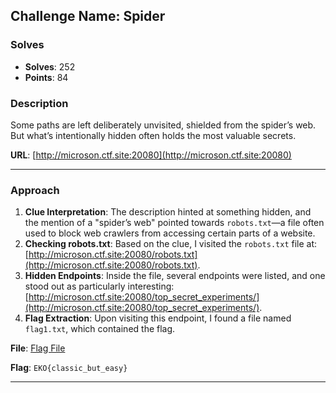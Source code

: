 ## **Challenge Name: Spider**

### **Solves**

- **Solves**: 252
- **Points**: 84

### **Description**

Some paths are left deliberately unvisited, shielded from the spider’s web. But what’s intentionally hidden often holds the most valuable secrets.

**URL**: [http://microson.ctf.site:20080](http://microson.ctf.site:20080)

---

### **Approach**

1. **Clue Interpretation**: The description hinted at something hidden, and the mention of a "spider’s web" pointed towards `robots.txt`—a file often used to block web crawlers from accessing certain parts of a website.
2. **Checking robots.txt**: Based on the clue, I visited the `robots.txt` file at:
   [http://microson.ctf.site:20080/robots.txt](http://microson.ctf.site:20080/robots.txt).
3. **Hidden Endpoints**: Inside the file, several endpoints were listed, and one stood out as particularly interesting:
   [http://microson.ctf.site:20080/top_secret_experiments/](http://microson.ctf.site:20080/top_secret_experiments/).
4. **Flag Extraction**: Upon visiting this endpoint, I found a file named `flag1.txt`, which contained the flag.

**File**: [Flag File](./Resources/flag1.txt)

**Flag**: `EKO{classic_but_easy}`

---